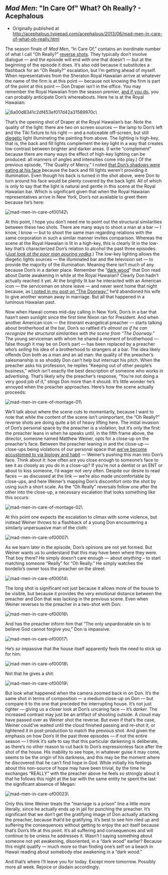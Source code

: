 ## <em>Mad Men</em>: "In Care Of" What? Oh Really? - Acephalous

 * Originally published at http://acephalous.typepad.com/acephalous/2013/06/mad-men-in-care-of-what-oh-really.html

The season finale of *Mad Men*, “In Care Of,” contains an inordinate number of what I call “Oh Really?” [reverse shots](http://classes.yale.edu/film-analysis/htmfiles/editing.htm#51531). They typically don’t involve dialogue — and the episode will end with one that doesn’t — but at the beginning of the episode it does. It’s also odd because it substitutes a flashback for an “Oh Really?” escalation, but I’m getting ahead of myself. When representatives from the Sheraton Royal Hawaiian arrive at whatever the name of the firm is at this point — because not knowing the firm is part of the point at this point — Don Draper isn’t in the office. You may remember the Royal Hawaiian from the season premier, [and if you do](http://acephalous.typepad.com/acephalous/2013/04/mad-men-dont-go-into-the-doorway-don.html), you can probably anticipate Don’s whereabouts. Here he is at the Royal Hawaiian:

![6a00d8341c2df453ef017d42a31589970c](images/tv/mad-men/in-care-of-1/6a00d8341c2df453ef017d42a31589970c-800wi.png)\ 

That’s the opening shot of Draper at the Royal Hawaiian’s bar. Note the quality of the light: there are two on screen sources — the lamp to Don’s left and the Tiki fixture to his right — and a noticeable off-screen, but still [diegetic](http://classes.yale.edu/film-analysis/htmfiles/basic-terms.htm#25890) light illuminating the painting from above. The lighting is high-key, that is, the back and fill lights complement the key light in a way that creates low contrast between brighter and darker areas. (I write “complement” because there are many ways the effect of high-key lighting can be produced: all manners of angles and intensities come into play.) Of the previous episode, “The Quality of Mercy,” I noted [that Don’s shadows were eating at his face](http://www.lawyersgunsmoneyblog.com/2013/06/mad-men-fencing-with-shadows-over-the-quality-of-mercy) because the back and fill lights weren’t providing it illumination. Even though his back is turned in the shot above, were Don to turn around his face would be plenty covered by the back light. All of which is only to say that the light is natural and gentle in this scene at the Royal Hawaiian bar. Which is significant given that when the Royal Hawaiian representatives arrive in New York, Don’s not available to greet them because he’s here:

![mad-men-in-care-of00142](images/tv/mad-men/in-care-of-1/mad-men-in-care-of00142.png)\ 

At this point, I hope you don’t need me to point out the structural similarities between these two shots. There are many ways to shoot a man at a bar — I know, I know — but to shoot the same man regarding relations with the same corporation in such a similar manner invites comparison. Whereas the scene at the Royal Hawaiian is lit in a high-key, this is clearly lit in the low-key that’s characterized Don’s relation to alcohol the past three episodes. ([*Just look at the poor man pouring vodka*](http://www.lawyersgunsmoneyblog.com/wp-content/uploads/2013/06/mad-men-the-quality-of-mercy00006.png).) The low-key lighting allows the diegetic lights sources — the illuminated bar and the television set — to provide the majority of the illumination. Meaning there isn’t much of any because Don’s in a darker place. Remember the “[dark wood](http://www.gutenberg.org/files/8789/8789-h/8789-h.htm#link1)” that Don read about Dante awakening in while at the Royal Hawaiian? Clearly Don hadn’t actually reached it yet. At the brightly lit bar he interacted with an American icon — the serviceman on shore leave — and never went home that night because, as [I noted in my post on “The Doorway,”](http://acephalous.typepad.com/acephalous/2013/04/mad-men-dont-go-into-the-doorway-don.html) he’d abandoned his wife to give another woman away in marriage. But all that happened in a luminous Hawaiian past.

Now when Hawaii comes mid-day calling in New York, Don’s in a bar that hasn’t seen sunlight since the first time Nixon ran for President. And when another American icon — the itinerant evangelical preacher — starts talking about brotherhood at the bar, Don’s so rattled *it’s almost as if he can recognize the structural similarities with the scene from “The Doorway.”* The young serviceman with whom he shared a moment of brotherhood — false though it may be on Don’s part — has been replaced by a preacher who’s *selling* his idea of a brotherhood to strangers at a bar. The idea likely offends Don both as a man and an ad man: the quality of the preacher’s salesmanship is so shoddy Don can’t help but interrupt his pitch. When the preacher asks his profession, he replies “Keeping out of other people’s business,” which isn’t exactly the best description of someone who works in advertising. That’s likely why the preacher’s response, “You’re not doing a very good job of it,” stings Don more than it should. It’s little wonder he’s annoyed when the preacher approaches. Here’s how the scene actually proceeds:

![mad-men-in-care-of-montage-01](images/tv/mad-men/in-care-of-1/mad-men-in-care-of-montage-01.jpg)\ 

We’ll talk about where the scene cuts to momentarily, because I want to note that while the content of the scene isn’t unimportant, the “Oh Really?” reverse shots are doing quite a bit of heavy lifting here. The initial invasion of Don’s personal space by the preacher is a violation, but it’s only the first: the preacher leans in when he speaks until, in the fifth frame above, the director, someone named Matthew Weiner, opts for a close-up on the preacher’s face. Between the preacher leaning in and the close-up — close-ups being violations of our personal space that [we’ve become accustomed to via biology and habit](http://acephalous.typepad.com/acephalous/2012/09/game-of-thrones-winter-is-coming-for-will-and-bran.html#1) — Weiner’s pushing this man into Don’s face. Think about it: how often are you close enough to someone’s face to see it as closely as you do in a close-up? If you’re not a dentist or an ENT or about to kiss someone, I’d wager not very often. Despite our desire to read faces — as discussed at the link — we’re also made uncomfortable by close-ups, and here Weiner’s mapping Don’s discomfort onto the shot by using such a short scale. As the “Oh Really” reversals follow one after the other into the close-up, a necessary escalation that looks something like this occurs:

![mad-men-in-care-of-montage-02](images/tv/mad-men/in-care-of-1/mad-men-in-care-of-montage-02.jpg)\ 

At this point one expects the escalation to climax with some violence, but instead Weiner throws to a flashback of a young Don encountering a similarly unpersuasive man of the cloth:

![mad-men-in-care-of00007](images/tv/mad-men/in-care-of-1/mad-men-in-care-of00007.png)\ 

As we learn later in the episode, Don’s opinions are not yet formed. But Weiner wants us to understand that this may have been where they were. That boy there? He simply doesn’t care enough — about *anything* – to start matching someone “Really” for “Oh Really.” He simply watches the bordello’s owner toss the preacher on the street:

![mad-men-in-care-of00014](images/tv/mad-men/in-care-of-1/mad-men-in-care-of00014.png)\ 

The long shot is significant not just because it allows more of the house to be visible, but because it provides the very emotional distance between the preacher and Don that was lacking in the previous scene. Even when Weiner reverses to the preacher in a two-shot with Don:

![mad-men-in-care-of00016](images/tv/mad-men/in-care-of-1/mad-men-in-care-of00016.png)\ 

And has the preacher inform him that “The only unpardonable sin is to believe God cannot forgive you,” Don is impassive.

![mad-men-in-care-of00017](images/tv/mad-men/in-care-of-1/mad-men-in-care-of00017.png)\ 

He’s *so* impassive that the house itself apparently feels the need to stick up for him:

![mad-men-in-care-of00018](images/tv/mad-men/in-care-of-1/mad-men-in-care-of00018.png)\ 

Not that he gives a shit:

![mad-men-in-care-of00019](images/tv/mad-men/in-care-of-1/mad-men-in-care-of00019.png)\ 

But look what happened when the camera zoomed back in on Don. It’s the same shot in terms of composition — a medium close-up on Don — but compare it to the one that preceded the interrupting house. It’s not just tighter — giving us a closer look at Don’s uncaring face — it’s *darker*. The increased contrast may just be an artifact of shooting outside. A cloud may have passed over as Weiner shot the reverse. But even if that’s the case, Weiner could’ve waited until the cloud finished passing and re-shot it, or lightened it in post-production to match the previous shot. And given the emphasis on how Don’s lit the past three episodes — if not the entire season — I think it’s safe to say that this particular darkening is deliberate, as there’s no other reason to cut back to Don’s expressionless face after the shot of the house. His inability to see hope, in whatever guise it may come, seems to be the origin of his darkness, and this may be the moment where he discovered that he can’t find hope in God. While initially his feelings about this non-source of hope may have been trivial, by the time he exchanges “REALLY” with the preacher above he feels so strongly about it that he follows this night at the bar with the same entity he spent the last: the significant absence of Megan:

![mad-men-in-care-of00023](images/tv/mad-men/in-care-of-1/mad-men-in-care-of00023.png)\ 

Only this time Weiner treats the “marriage is a prison” line a little more literally, since he actually ends up in jail for punching the preacher. It’s significant that we don’t get the gratifying image of Don actually attacking the preacher, because that’d be gratifying. It’s best to see him riled up and suffering the consequences without getting to enjoy the act itself because that’s Don’s life at this point. It’s all suffering and consequences and will continue to be unless he addresses it. Wasn’t I saying something about someone not yet awakening, disoriented, in a “dark wood” earlier? Because this might qualify — much more so than finding one’s self on a beach in Hawaii reading about somebody else awakening in a “dark wood.”

And that’s where I’ll leave you for today. Except more tomorrow. Possibly more all week. Rejoice or disdain accordingly.
